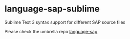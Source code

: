 # language-sap-sublime
Sublime Text 3 syntax support for different SAP source files

Please check the umbrella repo [language-sap](https://github.com/krasnobaev/language-sap/)
